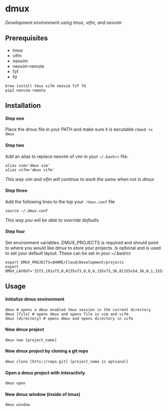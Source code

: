 # dmux
*Development environment using tmux, vifm, and neovim*

## Prerequisites
- tmux
- vifm
- neovim
- neovim-remote
- fzf
- fd
```
brew install tmux vifm neovim fzf fd
pip3 neovim-remote
```

## Installation
#### Step one
Place the dmux file in your PATH and make sure it is excutable `chmod +x dmux`
#### Step two
Add an alias to replace neovim of vim in your `~/.bashrc` file: 
```
alias vim='dmux vim'
alias vifm='dmux vifm'

```
*This way vim and vifm will continue to work the same when not in dmux*

#### Step three
Add the following lines to the top your `.tmux.conf` file
```
source ~/.dmux.conf
```
*This way you will be able to override defaults*

#### Step four
Set environment variables. DMUX_PROJECTS is required and should point to where you would like dmux to store your projects. Is optional and is used to set your default layout. These can be set in your ~/.bashrc
```
export DMUX_PROJECTS=$HOME/Cloud/Development/projects
export DMUX_LAYOUT='32f3,191x73,0,0{35x73,0,0,0,155x73,36,0[155x54,36,0,1,155x18,36,55,2]}'
```

## Usage

#### Initialize dmux environment
`dmux # opens a dmux enabled tmux session in the current directory`<br/>
`dmux [file] # opens dmux and opens file in vim and vifm`<br/>
`dmux [directory] # opens dmux and opens directory in vifm`<br/>

#### New dmux project
`dmux new [project_name]`

#### New dmux project by cloning a git repo
`dmux clone [htts://repo.git] [project_name is optional]`

#### Open a dmux project with interactivly
`dmux open`

#### New dmux window (inside of tmux)
`dmux window`
